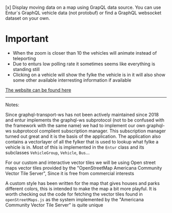 [x] Display moving data on a map using GrapQL data source. You can use Entur`s GraphQL vehicle data (not protobuf) or find a GraphQL websocket dataset on your own.

# Important
- When the zoom is closer than 10 the vehicles will animate instead of teleporting
- Due to enturs low polling rate it sometimes seems like everything is standing still
- Clicking on a vehicle will show the fylke the vehicle is in it will also show some other available interresting information if available

[The website can be found here](https://kristiania-kws2100-2024.github.io/kws2100-exam-Slenderman00/)

---
Notes: 

Since graphql-transport-ws has not been actively maintained since 2018 and entur implements the graphql-ws subprotocol (not to be confused with the framework with the same name) we had to implement our own graphql-ws subprotocol complient subscription manager. This subscription manager turned out great and it is the basis of the application.
The application also contains a vectorlayer of all the fylker that is used to lookup what fylke a vehicle is in. Most of this is implemented in the `Entur` class and its subclasses `VehicleGroup`, `Vehicle`, `Bus`...

For our custom and interactive vector tiles we will be using Open street maps vector tiles provided by the "OpenStreetMap Americana Community Vector Tile Server", Since it is free from commercial interests

A custom style has been written for the map that gives houses and parks different colors, this is intended to make the map a bit more playful. It is worth checking out the code for fetching the vector tiles found in `openStreetMaps.js` as the system implemented by the "Americana Community Vector Tile Server" is quite unique